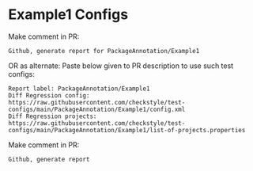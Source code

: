 # Example1 Configs
Make comment in PR:
```
Github, generate report for PackageAnnotation/Example1
```
OR as alternate:
Paste below given to PR description to use such test configs:
```
Report label: PackageAnnotation/Example1
Diff Regression config: https://raw.githubusercontent.com/checkstyle/test-configs/main/PackageAnnotation/Example1/config.xml
Diff Regression projects: https://raw.githubusercontent.com/checkstyle/test-configs/main/PackageAnnotation/Example1/list-of-projects.properties
```
Make comment in PR:
```
Github, generate report
```
